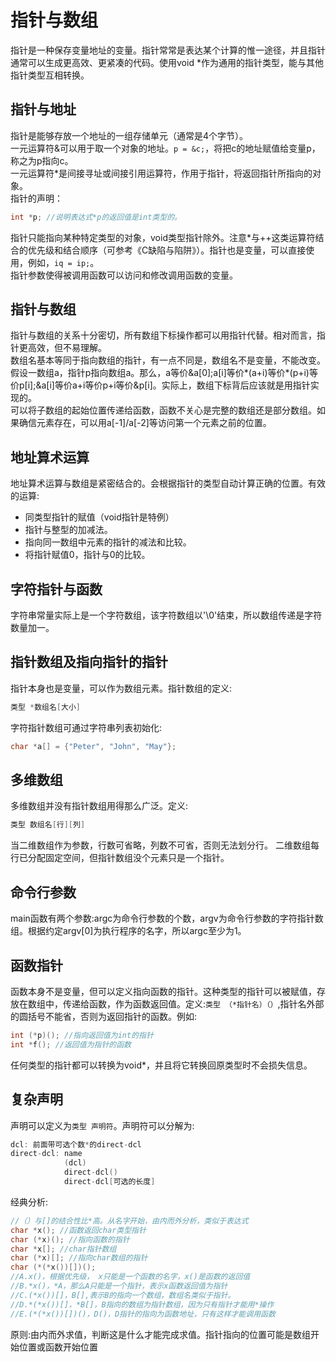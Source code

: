 # 指针与数组
指针是一种保存变量地址的变量。指针常常是表达某个计算的惟一途径，并且指针通常可以生成更高效、更紧凑的代码。使用void \*作为通用的指针类型，能与其他指针类型互相转换。  

## 指针与地址
指针是能够存放一个地址的一组存储单元（通常是4个字节）。  
一元运算符&可以用于取一个对象的地址。`p = &c;`，将把c的地址赋值给变量p，称之为p指向c。  
一元运算符\*是间接寻址或间接引用运算符，作用于指针，将返回指针所指向的对象。  
指针的声明：
```C
int *p; //说明表达式*p的返回值是int类型的。
```
指针只能指向某种特定类型的对象，void类型指针除外。注意\*与++这类运算符结合的优先级和结合顺序（可参考《C缺陷与陷阱》）。指针也是变量，可以直接使用，例如，`iq = ip;`。  
指针参数使得被调用函数可以访问和修改调用函数的变量。  
## 指针与数组
指针与数组的关系十分密切，所有数组下标操作都可以用指针代替。相对而言，指针更高效，但不易理解。  
数组名基本等同于指向数组的指针，有一点不同是，数组名不是变量，不能改变。假设一数组a，指针p指向数组a。那么，a等价&a[0];a[i]等价\*(a+i)等价\*(p+i)等价p[i];&a[i]等价a+i等价p+i等价&p[i]。实际上，数组下标背后应该就是用指针实现的。  
可以将子数组的起始位置传递给函数，函数不关心是完整的数组还是部分数组。如果确信元素存在，可以用a[-1]/a[-2]等访问第一个元素之前的位置。  
## 地址算术运算
地址算术运算与数组是紧密结合的。会根据指针的类型自动计算正确的位置。有效的运算:
- 同类型指针的赋值（void指针是特例）  
- 指针与整型的加减法。
- 指向同一数组中元素的指针的减法和比较。  
- 将指针赋值0，指针与0的比较。  

## 字符指针与函数
字符串常量实际上是一个字符数组，该字符数组以'\0'结束，所以数组传递是字符数量加一。  

## 指针数组及指向指针的指针
指针本身也是变量，可以作为数组元素。指针数组的定义:
```C
类型 *数组名[大小]
```
字符指针数组可通过字符串列表初始化:
```C
char *a[] = {"Peter", "John", "May"};
```

## 多维数组
多维数组并没有指针数组用得那么广泛。定义:
```C
类型 数组名[行][列]
```
当二维数组作为参数，行数可省略，列数不可省，否则无法划分行。
二维数组每行已分配固定空间，但指针数组没个元素只是一个指针。   

## 命令行参数
main函数有两个参数:argc为命令行参数的个数，argv为命令行参数的字符指针数组。根据约定argv[0]为执行程序的名字，所以argc至少为1。  

## 函数指针
函数本身不是变量，但可以定义指向函数的指针。这种类型的指针可以被赋值，存放在数组中，传递给函数，作为函数返回值。定义:`类型 （*指针名）（）`,指针名外部的圆括号不能省，否则为返回指针的函数。例如:
```C
int (*p)(); //指向返回值为int的指针
int *f(); //返回值为指针的函数
```
任何类型的指针都可以转换为void*，并且将它转换回原类型时不会损失信息。  

## 复杂声明
声明可以定义为`类型 声明符`。声明符可以分解为:
```C
dcl: 前面带可选个数*的direct-dcl
direct-dcl: name
            (dcl)
            direct-dcl()
            direct-dcl[可选的长度]
```

经典分析:
```C
//（）与[]的结合性比*高。从名字开始，由内而外分析，类似于表达式
char *x(); //函数返回char类型指针
char (*x)(); //指向函数的指针
char *x[]; //char指针数组
char (*x)[]; //指向char数组的指针
char (*(*x())[])();
//A.x()，根据优先级， x只能是一个函数的名字，x()是函数的返回值
//B.*x()，*A，那么A只能是一个指针，表示x函数返回值为指针
//C.(*x())[]，B[],表示B的指向一个数组，数组名类似于指针。
//D.*(*x())[]，*B[]，B指向的数组为指针数组，因为只有指针才能用*操作
//E.(*(*x())[])()，D()，D指针的指向为函数地址，只有这样才能调用函数
```
原则:由内而外求值，判断这是什么才能完成求值。指针指向的位置可能是数组开始位置或函数开始位置  
